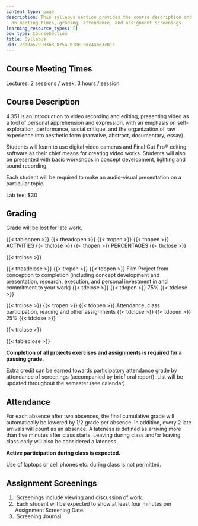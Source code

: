 ```yaml
---
content_type: page
description: This syllabus section provides the course description and information
  on meeting times, grading, attendance, and assignment screenings.
learning_resource_types: []
ocw_type: CourseSection
title: Syllabus
uid: 2da0a579-03b8-875a-b18e-9dc4ab63c01c
---
```


Course Meeting Times
--------------------

Lectures: 2 sessions / week, 3 hours / session

Course Description
------------------

4.351 is an introduction to video recording and editing, presenting video as a tool of personal apprehension and expression, with an emphasis on self-exploration, performance, social critique, and the organization of raw experience into aesthetic form (narrative, abstract, documentary, essay).

Students will learn to use digital video cameras and Final Cut Pro® editing software as their chief means for creating video works. Students will also be presented with basic workshops in concept development, lighting and sound recording.

Each student will be required to make an audio-visual presentation on a particular topic.

Lab fee: $30

Grading
-------

Grade will be lost for late work.

{{< tableopen >}}
{{< theadopen >}}
{{< tropen >}}
{{< thopen >}}
ACTIVITIES
{{< thclose >}}
{{< thopen >}}
PERCENTAGES
{{< thclose >}}

{{< trclose >}}

{{< theadclose >}}
{{< tropen >}}
{{< tdopen >}}
Film Project from conception to completion (including concept development and presentation, research, execution, and personal investment in and commitment to your work)
{{< tdclose >}}
{{< tdopen >}}
75%
{{< tdclose >}}

{{< trclose >}}
{{< tropen >}}
{{< tdopen >}}
Attendance, class participation, reading and other assignments
{{< tdclose >}}
{{< tdopen >}}
25%
{{< tdclose >}}

{{< trclose >}}

{{< tableclose >}}

**Completion of all projects exercises and assignments is required for a passing grade.**

Extra credit can be earned towards participatory attendance grade by attendance of screenings (accompanied by brief oral report). List will be updated throughout the semester (see calendar).

Attendance
----------

For each absence after two absences, the final cumulative grade will automatically be lowered by 1/2 grade per absence. In addition, every 2 late arrivals will count as an absence. A lateness is defined as arriving more than five minutes after class starts. Leaving during class and/or leaving class early will also be considered a lateness.

**Active participation during class is expected.**

Use of laptops or cell phones etc. during class is not permitted.

Assignment Screenings
---------------------

1.   Screenings include viewing and discussion of work.
2.   Each student will be expected to show at least four minutes per Assignment Screening Date.
3.   Screening Journal.